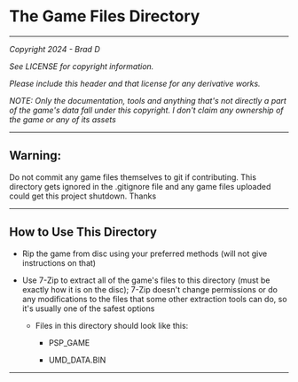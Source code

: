 # The Game Files Directory

---

*Copyright 2024 - Brad D*

*See LICENSE for copyright information.*

*Please include this header and that license for any derivative works.*

*NOTE: Only the documentation, tools and anything that's not directly a part of the game's data fall under this copyright. I don't claim any ownership of the game or any of its assets*

---

## Warning:

Do not commit any game files themselves to git if contributing. This directory gets ignored in the .gitignore file and any game files uploaded could get this project shutdown. Thanks

---

## How to Use This Directory

* Rip the game from disc using your preferred methods (will not give instructions on that)

* Use 7-Zip to extract all of the game's files to this directory (must be exactly how it is on the disc); 7-Zip doesn't change permissions or do any modifications to the files that some other extraction tools can do, so it's usually one of the safest options
  
  * Files in this directory should look like this:
    
    * PSP_GAME
    
    * UMD_DATA.BIN

---
